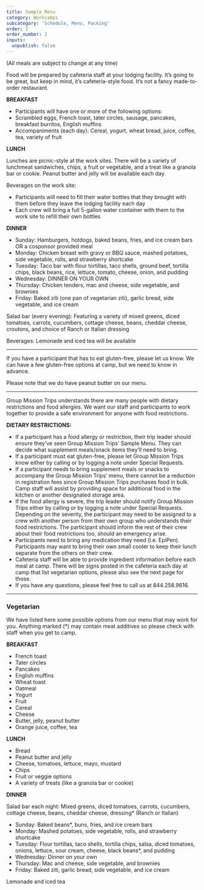 ```yaml
---
title: Sample Menu
category: Workcamps
subcategory: 'Schedule, Menu, Packing'
order: 2
order_number: 2
inputs:
  unpublish: false
---
```


(All meals are subject to change at any time)&nbsp;

Food will be prepared by cafeteria staff at your lodging facility. It’s going to be great, but keep in mind, it’s cafeteria-style food. It’s not a fancy made-to-order restaurant.&nbsp;

**BREAKFAST&nbsp;**

* Participants will have one or more of the following options:&nbsp;
* Scrambled eggs, French toast, tater circles, sausage, pancakes, breakfast burritos, English muffins&nbsp;
* Accompaniments (each day): Cereal, yogurt, wheat bread, juice, coffee, tea, variety of fruit&nbsp;

**LUNCH&nbsp;**

Lunches are picnic-style at the work sites. There will be a variety of lunchmeat sandwiches, chips, a fruit or vegetable, and a treat like a granola bar or cookie. Peanut butter and jelly will be available each day.&nbsp;

Beverages on the work site:&nbsp;

* Participants will need to fill their water bottles that they brought with them before they leave the lodging facility each day
* Each crew will bring a full 5-gallon water container with them to the work site to refill their own bottles

**DINNER&nbsp;**

* Sunday: Hamburgers, hotdogs, baked beans, fries, and ice cream bars OR a cosponsor provided meal&nbsp;
* Monday: Chicken breast with gravy or BBQ sauce, mashed potatoes, side vegetable, rolls, and strawberry shortcake&nbsp;
* Tuesday: Taco bar with flour tortillas, taco shells, ground beef, tortilla chips, black beans, rice, lettuce, tomato, cheese, onion, and pudding&nbsp;
* Wednesday: DINNER ON YOUR OWN&nbsp;
* Thursday: Chicken tenders, mac and cheese, side vegetable, and brownies&nbsp;
* Friday: Baked ziti (one pan of vegetarian ziti), garlic bread, side vegetable, and ice cream&nbsp;

Salad bar (every evening): Featuring a variety of mixed greens, diced tomatoes, carrots, cucumbers, cottage cheese, beans, cheddar cheese, croutons, and choice of Ranch or Italian dressing&nbsp;

Beverages: Lemonade and iced tea will be available&nbsp;

---

If you have a participant that has to eat gluten-free, please let us know. We can have a few gluten-free options at camp, but we need to know in advance.

Please note that we do have peanut butter on our menu.&nbsp;

---

Group Mission Trips understands there are many people with dietary restrictions and food allergies. We want our staff and participants to work together to provide a safe environment for anyone with food restrictions.&nbsp;

**DIETARY RESTRICTIONS:**

* If a participant has a food allergy or restriction, their trip leader should ensure they’ve seen Group Mission Trips’ Sample Menu. They can decide what supplement meals/snack items they’ll need to bring.
* If a participant must eat gluten-free, please let Group Mission Trips know either by calling or by logging a note under Special Requests.
* If a participant needs to bring supplement meals or snacks to accompany the Group Mission Trips’ menu, there cannot be a reduction in registration fees since Group Mission Trips purchases food in bulk. Camp staff will assist by providing space for additional food in the kitchen or another designated storage area.
* If the food allergy is severe, the trip leader should notify Group Mission Trips either by calling or by logging a note under Special Requests. Depending on the severity, the participant may need to be assigned to a crew with another person from their own group who understands their food restrictions. The participant should inform the rest of their crew about their food restrictions too, should an emergency arise.
* Participants need to bring any medication they need (i.e. EpiPen). Participants may want to bring their own small cooler to keep their lunch separate from the others on their crew.
* Cafeteria staff will be able to provide ingredient information before each meal at camp. There will be signs posted in the cafeteria each day at camp that list vegetarian options, please also see the next page for those.
* If you have any questions, please feel free to call us at 844.258.9616.&nbsp;

---

### **Vegetarian**

We have listed here some possible options from our menu that may work for you. Anything marked (\*) may contain meat additives so please check with staff when you get to camp.&nbsp;

**BREAKFAST&nbsp;**

* French toast&nbsp;
* Tater circles&nbsp;
* Pancakes&nbsp;
* English muffins&nbsp;
* Wheat toast&nbsp;
* Oatmeal&nbsp;
* Yogurt&nbsp;
* Fruit&nbsp;
* Cereal&nbsp;
* Cheese&nbsp;
* Butter, jelly, peanut butter&nbsp;
* Orange juice, coffee, tea&nbsp;

**LUNCH&nbsp;**

* Bread&nbsp;
* Peanut butter and jelly&nbsp;
* Cheese, tomatoes, lettuce, mayo, mustard&nbsp;
* Chips&nbsp;
* Fruit or veggie options&nbsp;
* A variety of treats (like a granola bar or cookie)

**DINNER&nbsp;**

Salad bar each night: Mixed greens, diced tomatoes, carrots, cucumbers, cottage cheese, beans, cheddar cheese, dressing\* (Ranch or Italian)&nbsp;

* Sunday: Baked beans\*, buns, fries, and ice cream bars&nbsp;
* Monday: Mashed potatoes, side vegetable, rolls, and strawberry shortcake&nbsp;
* Tuesday: Flour tortillas, taco shells, tortilla chips, salsa, diced tomatoes, onions, lettuce, sour cream, cheese, black beans\*, and pudding&nbsp;
* Wednesday: Dinner on your own&nbsp;
* Thursday: Mac and cheese, side vegetable, and brownies&nbsp;
* Friday: Baked ziti, garlic bread, side vegetable, and ice cream&nbsp;

Lemonade and iced tea&nbsp;
